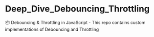 # Deep_Dive_Debouncing_Throttling
📦 Debouncing &amp; Throttling in JavaScript - This repo contains custom implementations of Debouncing and Throttling
